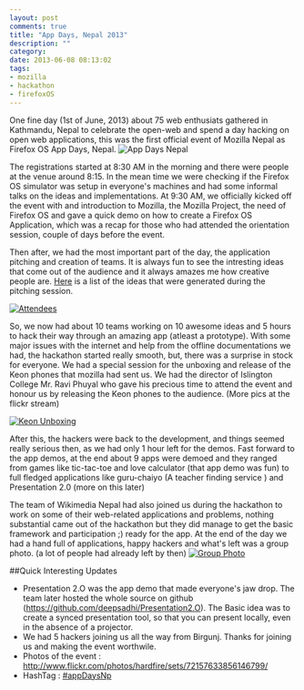 ```yaml
---
layout: post
comments: true
title: "App Days, Nepal 2013"
description: ""
category: 
date: 2013-06-08 08:13:02
tags:
- mozilla
- hackathon
- firefoxOS
---
```


One fine day (1st of June, 2013) about 75 web enthusiats gathered in Kathmandu, Nepal to celebrate the open-web and spend a day hacking on open web applications, this was the first official event of Mozilla Nepal as Firefox OS App Days, Nepal.
![App Days Nepal](http://img441.imageshack.us/img441/315/9j8k.jpg)

The registrations started at 8:30 AM in the morning and there were people at the venue around 8:15. In the mean time we were checking if the Firefox OS simulator was setup in everyone's machines and had some informal talks on the ideas and implementations. At 9:30 AM, we officially kicked off the event with and introduction to Mozilla, the Mozilla Project, the need of Firefox OS and gave a quick demo on how to create a Firefox OS Application, which was a recap for those who had attended the orientation session, couple of days before the event. 

Then after, we had the most important part of the day, the application pitching and creation of teams. It is always fun to see the intresting ideas that come out of the audience and it always amazes me how creative people are. [Here](https://gist.github.com/5787159) is a list of the ideas that were generated during the pitching session.

[![Attendees](http://farm8.staticflickr.com/7416/8913494299_be672eb0ae_z.jpg)](http://www.flickr.com/photos/hardfire/8913494299/)

So, we now had about 10 teams working on 10 awesome ideas and 5 hours to hack their way through an amazing app (atleast a prototype). With some major issues with the internet and help from the offline documentations we had, the hackathon started really smooth, but, there was a surprise in stock for everyone. We had a special session for the unboxing and release of the Keon phones that mozilla had sent us. We had the director of Islington College Mr. Ravi Phuyal who gave his precious time to attend the event and honour us by releasing the Keon phones to the audience. (More pics at the flickr stream)

[![Keon Unboxing](http://farm9.staticflickr.com/8546/8913457579_ef694ff603_z.jpg)](http://www.flickr.com/photos/hardfire/8913457579/)

After this, the hackers were back to the development, and things seemed really serious then, as we had only 1 hour left for the demos. Fast forward to the app demos, at the end about 9 apps were demoed and they ranged from games like tic-tac-toe and love calculator (that app demo was fun) to full fledged applications like guru-chaiyo (A teacher finding service ) and Presentation 2.0  (more on this later)

The team of Wikimedia Nepal had also joined us during the hackathon to work on some of their web-related applications and problems, nothing substantial came out of the hackathon but they did manage to get the basic framework and participation ;) ready for the app. At the end of the day we had a hand full of applications, happy hackers and what's left was a group photo. (a lot of people had already left by then)
[![Group Photo](http://farm6.staticflickr.com/5346/8914046284_5d3161b829_z.jpg)](http://www.flickr.com/photos/hardfire/8914046284/)


##Quick Interesting Updates
* Presentation 2.O was the app demo that made everyone's jaw drop. The team later hosted the whole source on github (<https://github.com/deepsadhi/Presentation2.O>). The Basic idea was to create a synced presentation tool, so that you can present locally, even in the absence of a projector.
* We had 5 hackers joining us all the way from Birgunj. Thanks for joining us and making the event worthwile.
* Photos of the event : <http://www.flickr.com/photos/hardfire/sets/72157633856146799/>
* HashTag : [#appDaysNp](https://twitter.com/search?q=%23appDaysNp&src=hash)
